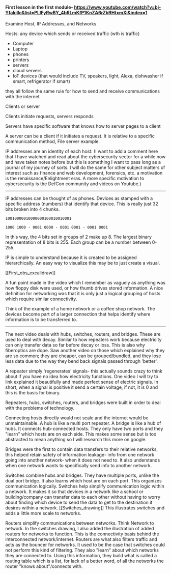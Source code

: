 #### First lesson in the first module- https://www.youtube.com/watch?v=bj-Yfakjllc&list=PLIFyRwBY_4bRLmKfP1KnZA6rZbRHtxmXi&index=1

Examine Host, IP Addresses, and Networks

Hosts: any device which sends or received traffic (wth is traffic)

- Computer
- Laptop
- phones
- printers
- servers
- cloud servers
- IoT devices (that would include TV, speakers, light, Alexa, dishwasher if smart, refrigerator if smart)

they all follow the same rule for how to send and receive communications with the internet
  
Clients or server

Clients initiate requests, servers responds

Servers have specific software that knows how to server pages to a client

A server can be a client if it initiates a request. It is relative to a specific communication method, File server example.

IP addresses are an identity of each host: (I want to add a comment here that I have watched and read about the cybersecurity sector for a while now and have taken notes before but this is something I want to pass long as a journal of my journey of sorts. I will do the same for other subject matters of interest such as finance and web development, forensics, etc. a motivation is the renaissance/Enlightment eras. A more specific motivation to cybersecurity is the DefCon community and videos on Youtube.)


---

IP addresses can be thought of as phones. Devices as stamped with a specific address (numbers) that identify that device. This is really just 32 bits broken into 4 chunks.


```
10010000010000000100010010001

1000 1000 - 0001 0000 - 0001 0001 - 0001 0001
```

In this way, the 4 bits set in groups of 2 make up 8. The largest binary representation of 8 bits is 255.  Each group can be a number between 0-255.

IP is simple to understand because it is created to be assigned hierarchically. An easy way to visualize this may be to just create a visual. 

[[First_obs_excalidraw]]

A fun point made in the video which I remember as vaguely as anything was how floppy disk were used, or how thumb drives stored information. A nice definition for networking was that it is only just a logical grouping of hosts which require similar connectivity. 

Think of the example of a home network or a coffee shop network. The devices become part of a larger connection that helps identify where information is to be transferred to. 


---

The next video deals with hubs, switches, routers, and bridges. These are used to deal with decay. Similar to how repeaters work because electricity can only transfer data so far before decay or loss. This is also why fiberoptics are dope. Saw another video on those which explained why they are so common; they are cheaper, can be grouped/bundled, and they lose less data due to the way they bend back signals passed through 'better'. 

A repeater simply 'regenerates' signals- this actually sounds crazy to think about if you have no idea how electricity functions. One video I will try to link explained it beautifully and made perfect sense of electric signals. In short, when a signal is positive it send a certain voltage, if not, it is 0 and this is the basis for binary. 

Repeaters, hubs, switches, routers, and bridges were built in order to deal with the problems of technology. 

Connecting hosts directly would not scale and the internet would be unmaintainable. A hub is like a multi port repeater.  A bridge is like a hub of hubs. It connects hub-connected hosts. They only have two ports and they "learn"  which hosts are on each side. This makes some sense but is too abstracted to mean anything so I will research this more on google. 

Bridges were the first to contain data transfers to their relative networks, this helped retain safety of information leakage- info from one network going into another network- when it does not need to. It also understands when one network wants to specifically send info to another network.

Switches combine hubs and bridges. They have multiple ports, unlike the dual port bridge. It also learns which host are on each port. This organizes communication logically. Switches help simplify communication logic within a network. It makes it so that devices in a network like a school or building/company can transfer data to each other without having to worry about finding which device to send the data to get to the destination it desires within a network. [[Switches_drawing]]
This illustrates switches and adds a little more scale to networks. 

Routers simplify communications between networks. Think Network to network. In the switches drawing, I also added the illustration of added routers for networks to function. This is the connectivity basis behind the interconnected network/internet. Routers are what also filters traffic and acts as the bouncer for networks. It used to be the case that switches could not perform this kind of filtering. They also "learn" about which networks they are connected to. Using this information, they build what is called a routing table which is a list, for lack of a better word, of all the networks the router "knows about"/connects with. 